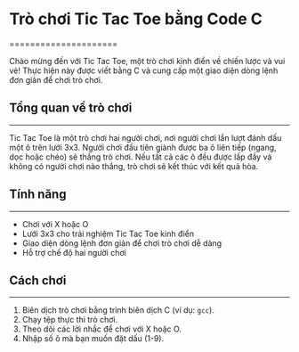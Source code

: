 # Trò chơi Tic Tac Toe bằng Code C
=====================

Chào mừng đến với Tic Tac Toe, một trò chơi kinh điển về chiến lược và vui vẻ! Thực hiện này được viết bằng C và cung cấp một giao diện dòng lệnh đơn giản để chơi trò chơi.

## Tổng quan về trò chơi
--------------

Tic Tac Toe là một trò chơi hai người chơi, nơi người chơi lần lượt đánh dấu một ô trên lưới 3x3. Người chơi đầu tiên giành được ba ô liên tiếp (ngang, dọc hoặc chéo) sẽ thắng trò chơi. Nếu tất cả các ô đều được lấp đầy và không có người chơi nào thắng, trò chơi sẽ kết thúc với kết quả hòa.

## Tính năng
--------

* Chơi với X hoặc O
* Lưới 3x3 cho trải nghiệm Tic Tac Toe kinh điển
* Giao diện dòng lệnh đơn giản để chơi trò chơi dễ dàng
* Hỗ trợ chế độ hai người chơi

## Cách chơi
------------

1. Biên dịch trò chơi bằng trình biên dịch C (ví dụ: `gcc`).
2. Chạy tệp thực thi trò chơi.
3. Theo dõi các lời nhắc để chơi với X hoặc O.
4. Nhập số ô mà bạn muốn đặt dấu (1-9).

